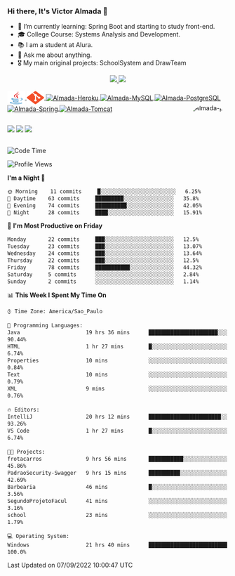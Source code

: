 ### Hi there, It's Victor Almada 👋


- 🌱 I’m currently learning: Spring Boot and starting to study front-end.
- 🎓 College Course: Systems Analysis and Development.
- 📚  I am a student at Alura.
- 💬 Ask me about anything.
- 🎖 My main original projects: SchoolSystem and DrawTeam


<div align="center">
  <a href="https://github.com/Almadavic">
  <img height="180em" src="https://github-readme-stats.vercel.app/api?username=Almadavic&show_icons=true&theme=dracula&include_all_commits=true&count_private=true"/>
  <img height="180em" src="https://github-readme-stats.vercel.app/api/top-langs/?username=Almadavic&layout=compact&langs_count=7&theme=dracula"/>
</div>
<div style="display: inline_block"><br>
  <img align="center" alt="Almada-Java" height="30" width="40" src="https://raw.githubusercontent.com/devicons/devicon/master/icons/java/java-original.svg">
  <img align="center" alt="Almada-Git" height="30" width="40" src="https://raw.githubusercontent.com/devicons/devicon/master/icons/git/git-original.svg">
  <img align="center" alt="Almada-Heroku" height="30" width="40" src="https://cdn.jsdelivr.net/gh/devicons/devicon/icons/heroku/heroku-plain-wordmark.svg" />             
  <img align="center" alt="Almada-MySQL" height="30" width="40" src="https://cdn.jsdelivr.net/gh/devicons/devicon/icons/mysql/mysql-original-wordmark.svg" />
  <img align="center" alt="Almada-PostgreSQL" height="30" width="40" src="https://cdn.jsdelivr.net/gh/devicons/devicon/icons/postgresql/postgresql-plain-wordmark.svg" />
  <img align="center" alt="Almada-Spring" height="30" width="40" src="https://cdn.jsdelivr.net/gh/devicons/devicon/icons/spring/spring-original-wordmark.svg" />
  <img align="center" alt="Almada-Tomcat" height="30" width="40" src="https://cdn.jsdelivr.net/gh/devicons/devicon/icons/tomcat/tomcat-original-wordmark.svg" />
  <img align="right" alt="Almada-pic" height="150" style="border-radius:50px;" src="https://user-images.githubusercontent.com/85299065/185514627-94fcf387-edc6-4c24-88f1-b4873ccd49e9.png">
</div>
  
  ##
 
<div> 
  <a href="https://www.youtube.com/channel/UCUrcUNA90M_ZqLEcQxd3UNA" target="_blank"><img src="https://img.shields.io/badge/YouTube-FF0000?style=for-the-badge&logo=youtube&logoColor=white" target="_blank"></a>
 <a href = "mailto:almadavic@live.com"><img src="https://img.shields.io/badge/-Gmail-%23333?style=for-the-badge&logo=gmail&logoColor=white" target="_blank"></a>
  <a href="https://www.linkedin.com/in/victoralmada/" target="_blank"><img src="https://img.shields.io/badge/-LinkedIn-%230077B5?style=for-the-badge&logo=linkedin&logoColor=white" target="_blank"></a> 
</div>

##

<!--START_SECTION:waka-->
![Code Time](http://img.shields.io/badge/Code%20Time-61%20hrs%2026%20mins-blue)

![Profile Views](http://img.shields.io/badge/Profile%20Views-31-blue)

**I'm a Night 🦉** 

```text
🌞 Morning    11 commits     █░░░░░░░░░░░░░░░░░░░░░░░░   6.25% 
🌆 Daytime    63 commits     █████████░░░░░░░░░░░░░░░░   35.8% 
🌃 Evening    74 commits     ██████████░░░░░░░░░░░░░░░   42.05% 
🌙 Night      28 commits     ████░░░░░░░░░░░░░░░░░░░░░   15.91%

```
📅 **I'm Most Productive on Friday** 

```text
Monday       22 commits     ███░░░░░░░░░░░░░░░░░░░░░░   12.5% 
Tuesday      23 commits     ███░░░░░░░░░░░░░░░░░░░░░░   13.07% 
Wednesday    24 commits     ███░░░░░░░░░░░░░░░░░░░░░░   13.64% 
Thursday     22 commits     ███░░░░░░░░░░░░░░░░░░░░░░   12.5% 
Friday       78 commits     ███████████░░░░░░░░░░░░░░   44.32% 
Saturday     5 commits      ░░░░░░░░░░░░░░░░░░░░░░░░░   2.84% 
Sunday       2 commits      ░░░░░░░░░░░░░░░░░░░░░░░░░   1.14%

```


📊 **This Week I Spent My Time On** 

```text
⌚︎ Time Zone: America/Sao_Paulo

💬 Programming Languages: 
Java                     19 hrs 36 mins      ██████████████████████░░░   90.44% 
HTML                     1 hr 27 mins        █░░░░░░░░░░░░░░░░░░░░░░░░   6.74% 
Properties               10 mins             ░░░░░░░░░░░░░░░░░░░░░░░░░   0.84% 
Text                     10 mins             ░░░░░░░░░░░░░░░░░░░░░░░░░   0.79% 
XML                      9 mins              ░░░░░░░░░░░░░░░░░░░░░░░░░   0.76%

🔥 Editors: 
IntelliJ                 20 hrs 12 mins      ███████████████████████░░   93.26% 
VS Code                  1 hr 27 mins        █░░░░░░░░░░░░░░░░░░░░░░░░   6.74%

🐱‍💻 Projects: 
frotacarros              9 hrs 56 mins       ███████████░░░░░░░░░░░░░░   45.86% 
PadraoSecurity-Swagger   9 hrs 15 mins       ██████████░░░░░░░░░░░░░░░   42.69% 
Barbearia                46 mins             █░░░░░░░░░░░░░░░░░░░░░░░░   3.56% 
SegundoProjetoFacul      41 mins             ░░░░░░░░░░░░░░░░░░░░░░░░░   3.16% 
school                   23 mins             ░░░░░░░░░░░░░░░░░░░░░░░░░   1.79%

💻 Operating System: 
Windows                  21 hrs 40 mins      █████████████████████████   100.0%

```


 Last Updated on 07/09/2022 10:00:47 UTC
<!--END_SECTION:waka-->
